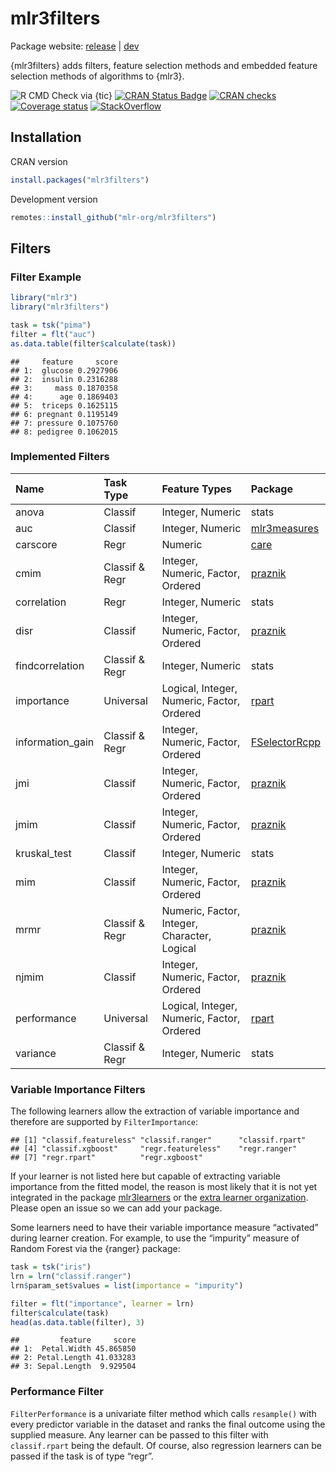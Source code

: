
# mlr3filters

Package website: [release](https://mlr3filters.mlr-org.com/) |
[dev](https://mlr3filters.mlr-org.com/dev)

{mlr3filters} adds filters, feature selection methods and embedded
feature selection methods of algorithms to {mlr3}.

<!-- badges: start -->

![R CMD Check via
{tic}](https://github.com/mlr-org/mlr3filters/workflows/R%20CMD%20Check%20via%20%7Btic%7D/badge.svg)
[![CRAN Status
Badge](https://www.r-pkg.org/badges/version-ago/mlr3filters)](https://cran.r-project.org/package=mlr3filters)
[![CRAN
checks](https://cranchecks.info/badges/worst/mlr3filters)](https://cran.r-project.org/web/checks/check_results_mlr3filters.html)
[![Coverage
status](https://codecov.io/gh/mlr-org/mlr3filters/branch/master/graph/badge.svg)](https://codecov.io/github/mlr-org/mlr3filters?branch=master)
[![StackOverflow](https://img.shields.io/badge/stackoverflow-mlr3-orange.svg)](https://stackoverflow.com/questions/tagged/mlr3)
<!-- badges: end -->

## Installation

CRAN version

``` r
install.packages("mlr3filters")
```

Development version

``` r
remotes::install_github("mlr-org/mlr3filters")
```

## Filters

### Filter Example

``` r
library("mlr3")
library("mlr3filters")

task = tsk("pima")
filter = flt("auc")
as.data.table(filter$calculate(task))
```

    ##     feature     score
    ## 1:  glucose 0.2927906
    ## 2:  insulin 0.2316288
    ## 3:     mass 0.1870358
    ## 4:      age 0.1869403
    ## 5:  triceps 0.1625115
    ## 6: pregnant 0.1195149
    ## 7: pressure 0.1075760
    ## 8: pedigree 0.1062015

### Implemented Filters

| Name              | Task Type      | Feature Types                                | Package                                                           |
| :---------------- | :------------- | :------------------------------------------- | :---------------------------------------------------------------- |
| anova             | Classif        | Integer, Numeric                             | stats                                                             |
| auc               | Classif        | Integer, Numeric                             | [mlr3measures](https://cran.r-project.org/package=mlr3measures)   |
| carscore          | Regr           | Numeric                                      | [care](https://cran.r-project.org/package=care)                   |
| cmim              | Classif & Regr | Integer, Numeric, Factor, Ordered            | [praznik](https://cran.r-project.org/package=praznik)             |
| correlation       | Regr           | Integer, Numeric                             | stats                                                             |
| disr              | Classif        | Integer, Numeric, Factor, Ordered            | [praznik](https://cran.r-project.org/package=praznik)             |
| findcorrelation   | Classif & Regr | Integer, Numeric                             | stats                                                             |
| importance        | Universal      | Logical, Integer, Numeric, Factor, Ordered   | [rpart](https://cran.r-project.org/package=rpart)                 |
| information\_gain | Classif & Regr | Integer, Numeric, Factor, Ordered            | [FSelectorRcpp](https://cran.r-project.org/package=FSelectorRcpp) |
| jmi               | Classif        | Integer, Numeric, Factor, Ordered            | [praznik](https://cran.r-project.org/package=praznik)             |
| jmim              | Classif        | Integer, Numeric, Factor, Ordered            | [praznik](https://cran.r-project.org/package=praznik)             |
| kruskal\_test     | Classif        | Integer, Numeric                             | stats                                                             |
| mim               | Classif        | Integer, Numeric, Factor, Ordered            | [praznik](https://cran.r-project.org/package=praznik)             |
| mrmr              | Classif & Regr | Numeric, Factor, Integer, Character, Logical | [praznik](https://cran.r-project.org/package=praznik)             |
| njmim             | Classif        | Integer, Numeric, Factor, Ordered            | [praznik](https://cran.r-project.org/package=praznik)             |
| performance       | Universal      | Logical, Integer, Numeric, Factor, Ordered   | [rpart](https://cran.r-project.org/package=rpart)                 |
| variance          | Classif & Regr | Integer, Numeric                             | stats                                                             |

### Variable Importance Filters

The following learners allow the extraction of variable importance and
therefore are supported by `FilterImportance`:

    ## [1] "classif.featureless" "classif.ranger"      "classif.rpart"      
    ## [4] "classif.xgboost"     "regr.featureless"    "regr.ranger"        
    ## [7] "regr.rpart"          "regr.xgboost"

If your learner is not listed here but capable of extracting variable
importance from the fitted model, the reason is most likely that it is
not yet integrated in the package
[mlr3learners](https://github.com/mlr-org/mlr3learners) or the [extra
learner organization](https://github.com/mlr3learners). Please open an
issue so we can add your package.

Some learners need to have their variable importance measure “activated”
during learner creation. For example, to use the “impurity” measure of
Random Forest via the {ranger} package:

``` r
task = tsk("iris")
lrn = lrn("classif.ranger")
lrn$param_set$values = list(importance = "impurity")

filter = flt("importance", learner = lrn)
filter$calculate(task)
head(as.data.table(filter), 3)
```

    ##         feature     score
    ## 1:  Petal.Width 45.865850
    ## 2: Petal.Length 41.033283
    ## 3: Sepal.Length  9.929504

### Performance Filter

`FilterPerformance` is a univariate filter method which calls
`resample()` with every predictor variable in the dataset and ranks the
final outcome using the supplied measure. Any learner can be passed to
this filter with `classif.rpart` being the default. Of course, also
regression learners can be passed if the task is of type “regr”.
